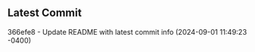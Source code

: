 
## Latest Commit
366efe8 - Update README with latest commit info (2024-09-01 11:49:23 -0400) <Yunxi-Zhou>
